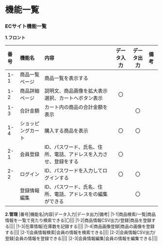 # 機能一覧
### ECサイト機能一覧
**1.フロント**

|番号|機能名|内容|データ入力|データ出力|備考|
|:---|:---|:---|:---:|:----:|:---|
|1-1|商品一覧ページ|商品一覧を表示する||||
|1-2|商品詳細ページ|説明文、商品画像を拡大表示<br>選択、カートへボタン表示|〇|||
|1-3|合計金額|カート内の商品の合計金額を表示||〇||
|1-4|ショッピングカート|購入する商品を表示|〇|〇||
|2-1|会員登録|ID、パスワード、氏名、住所、電話、アドレスを入力させ、登録をする|〇|||
|2-2|ログイン|ID、パスワードを入力してログインする|〇|〇||
||登録情報編集|ID、パスワード、氏名、住所、電話、アドレスをの編集ができる||〇||

**2.管理**
|番号|機能名|内容|データ入力|データ出力|備考|
|1-1|商品検索/一覧|商品情報を一覧で見たり検索できる|〇|||
|1-2|商品情報CSV出力/登録|商品を登録する||||
|1-3|在庫情報|在庫数を記録する||||
|1-4|商品画像登録|商品の画像を登録する||||
|2-1|会員情報検索|会員の情報を検索できる||||
|2-2|会員情報CSV出力/登録|会員の情報を登録できる||||
|2-3|会員情報編集|会員の情報を編集できる||||
